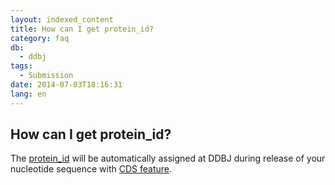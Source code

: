 ```yaml
---
layout: indexed_content
title: How can I get protein_id?
category: faq
db:
  - ddbj
tags: 
  - Submission
date: 2014-07-03T18:16:31
lang: en
---
```


## How can I get protein_id?

<p>The <a href="/ddbj/qualifiers-e.html#protein_id">protein_id</a> will be automatically assigned at DDBJ during release of your nucleotide sequence with <a href="/ddbj/cds-e.html">CDS feature</a>. </p>
